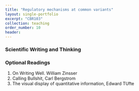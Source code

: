 ```yaml
---
title: "Regulatory mechanisms at common variants"
layout: single-portfolio
excerpt: "CBR103"
collection: teaching
order_number: 10
header: 
---
```


### Scientific Writing and Thinking


### Optional Readings
1. On Writing Well. William Zinsser
2. Calling Bullshit, Carl Bergstrom
3. The visual display of quantitative information, Edward TUfte
